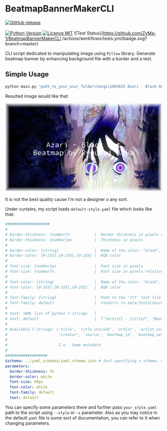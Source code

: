 # BeatmapBannerMakerCLI
[![GitHub release](https://img.shields.io/github/release/ZyMa-1/BeatmapBannerMakerCLI.svg?style=for-the-badge&logo=github)](https://github.com/ZyMa-1/BeatmapBannerMakerCLI/releases/latest) 
<br>
<br>
[![Python Version](https://img.shields.io/badge/Python-3.10-blue.svg)](https://www.python.org/downloads/release/python-310/)
[![Licence MIT](https://img.shields.io/badge/License-MIT-purple.svg)](/LICENCE)
![Test Status](https://github.com/ZyMa-1/BeatmapBannerMakerCLI
/actions/workflows/tests.yml/badge.svg?branch=master)


CLI script dedicated to manipulating image using `Pillow` library.
Generate beatmap banner by enhancing background file with a border and a text.

## Simple Usage

```bash
python main.py "path_to_your_osu!_folder\Songs\1965625 Azari - Black Out\Azari - Black Out (Ryuusei Aika) [----].osu" --output res/result2.png
```

Resulted image would like that:

![Result](readme_images/result2.png)

It is not the best quality cause I'm not a designer o any sort.

Under curtains, my script loads `default-style.yaml` file which looks like that:

```yaml
####################
#
# border-thickness: {number}%           |  Border thickness in pixels relative to min(width, height)
# border-thickness: {number}px          |  Thickness in pixels
#
# border-color: {string}                |  Name of the color: "black", "white", etc.
# border-color: {0-255},{0-255},{0-255} |  RGB color
#
# font-size: {number}px                 |  Font size in pixels
# font-size: {number}%                  |  Font size in pixels relative to min(width, height)
#
# font-color: {string}                  |  Name of the color: "black", "white", etc.
# font-color: {0-255},{0-255},{0-255}   |  RGB color
#
# font-family: {string}                 |  Path to the 'ttf' font file
# font-family: default                  |  Converts to data/fonts/SourceCodePro-Regular.ttf
#
# text: YAML list of python f-strings   |  
# text: default                         |  ["{artist} - {title}", "Beatmap by {creator}"]
#
# Available f-strings: ('title', 'title_unicode', 'artist', 'artist_unicode',
#                       'creator', 'source', 'beatmap_id', 'beatmap_set_id')
#
#                       I.e.  Some metadata
#
###################
$schema: ../yaml_schemas/yaml_schema.json # Just specifying a schema, not necessary
parameters:
  border-thickness: 5%
  border-color: white
  font-size: 60px
  font-color: white
  font-family: default
  text: default
```

You can specify some parameters there and further pass `your_style.yaml` path to the script using `--style` or `-s` parameter.
Also as you may notice in the default `yaml` file is some sort of documentation, you can refer to it when changing parameters.
